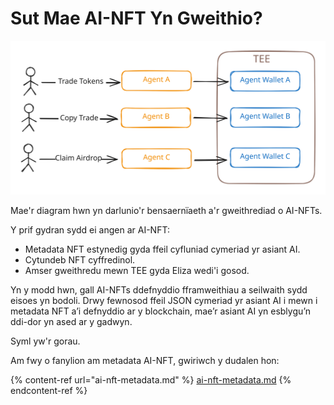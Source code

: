 # Sut Mae AI-NFT Yn Gweithio?

<img src="../.gitbook/assets/file.excalidraw.svg" alt="" class="gitbook-drawing">

Mae'r diagram hwn yn darlunio'r bensaernïaeth a'r gweithrediad o AI-NFTs.&#x20;

Y prif gydran sydd ei angen ar AI-NFT:

* Metadata NFT estynedig gyda ffeil cyfluniad cymeriad yr asiant AI.
* Cytundeb NFT cyffredinol.
* Amser gweithredu mewn TEE gyda Eliza wedi'i gosod.

Yn y modd hwn, gall AI-NFTs ddefnyddio fframweithiau a seilwaith sydd eisoes yn bodoli. Drwy fewnosod ffeil JSON cymeriad yr asiant AI i mewn i metadata NFT a’i defnyddio ar y blockchain, mae’r asiant AI yn esblygu’n ddi-dor yn ased ar y gadwyn.

Syml yw'r gorau.

Am fwy o fanylion am metadata AI-NFT, gwiriwch y dudalen hon:

{% content-ref url="ai-nft-metadata.md" %}
[ai-nft-metadata.md](ai-nft-metadata.md)
{% endcontent-ref %}
